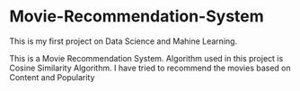 # Movie-Recommendation-System

This is my first project on Data Science and Mahine Learning.

This is a Movie Recommendation System.
Algorithm used in this project is Cosine Similarity Algorithm.
I have tried to recommend the movies based on Content and Popularity
